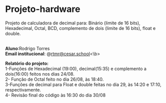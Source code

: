 # Projeto-hardware
Projeto de calculadora de decimal para: Binário (limite de 16 bits), Hexadecimal, Octal, BCD, complemento de dois (limite de 16 bits), float e double.
<br> <br>


<b>Aluno</b>:Rodrigo Torres <br>
<b>Email institucional</b>: @rtmr@cesar.school<\b><br>



<b>Relatório do projeto:</b><br>
1-Funções de Hexadecimal (19:00), decimal(15:35)  e complemento a dois(16:00) feitos nos dias 24/08.<br>
2- Função de Octal feito no dia 26/08, às 18:40.<br>
3-Funções de decimal para Float e double feitas no dia 29, às 14:20 e 17:10, respectivamente.<br>
4- Revisão final do código às 16:30 do dia 30/08
